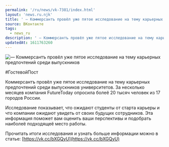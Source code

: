 ```yaml
---
permalink: '/ru/news/vk-7381/index.html'
layout: 'news.ru.njk'
title: ' — Коммерсантъ провёл уже пятое исследование на тему карьерных предпочтений среди выпускников'
source: ВКонтакте
tags:
  - news_ru
description: ' — Коммерсантъ провёл уже пятое исследование на тему карьерных предпочтений среди выпускников'
updatedAt: 1611763260
---
```

![ — Коммерсантъ провёл уже пятое исследование на тему карьерных предпочтений среди выпускников](https://sun9-41.userapi.com/sun9-43/impg/leLVdcpdek_Umnhh3YrB9ahWXApXSJfIsfwHHw/kyZhgIG4JMg.jpg?size=1280x853&quality=96&sign=615adb0a1ac9827d5aadd51bdac08dc9&c_uniq_tag=0blVzVOJ3aNZWXc9kMGCKvwysVdfPzpo8dcD_bpN3E8&type=album)

#ГостевойПост

Коммерсантъ провёл уже пятое исследование на тему карьерных предпочтений среди выпускников университетов. За несколько месяцев компания FutureToday опросила болеё 20 тысяч человек из 17 городов России.

Исследование показывает, что ожидают студенты от старта карьеры и что компании ожидают увидеть от своих будущих сотрудников. Эта информация поможет вам оценить ваши перспективы и подобрать наиболеё подходящеё место работы.

Прочитать итоги исследования и узнать больше информации можно в статье: [https://vk.cc/bXGQyU](https://vk.cc/bXGQyU)
